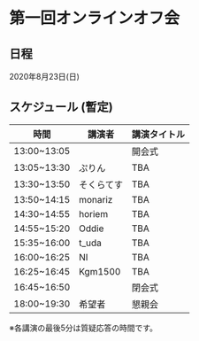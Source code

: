 # 第一回オンラインオフ会

## 日程

2020年8月23日(日)

## スケジュール (暫定)

| 時間 | 講演者 | 講演タイトル |
|  ---  |  ---  |  ---  |
| 13:00~13:05 |  | 開会式 |
| 13:05~13:30 | ぷりん | TBA |
| 13:30~13:50 | そくらてす | TBA |
| 13:50~14:15 | monariz | TBA |
| 14:30~14:55 | horiem | TBA |
| 14:55~15:20 | Oddie | TBA |
| 15:35~16:00 | t_uda | TBA |
| 16:00~16:25 | NI | TBA |
| 16:25~16:45 | Kgm1500 | TBA |
| 16:45~16:50 |  | 閉会式 |
| 18:00~19:30 | 希望者 | 懇親会 |


※各講演の最後5分は質疑応答の時間です。
